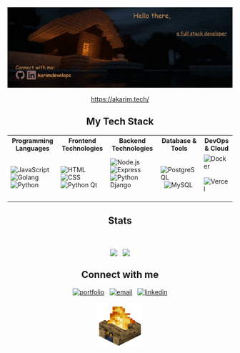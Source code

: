 <div align=center>
<img src=assets/intro.gif alt="intro">

<p>
<a href="https://akarim.tech/">https://akarim.tech/</a>
</p>

<h2>My Tech Stack</h2>

<table>
   <tr>
     <th>Programming Languages</th>
     <th>Frontend Technologies</th>
     <th>Backend Technologies</th>
     <th>Database & Tools</th>
     <th>DevOps & Cloud</th>
   </tr>
   <tr>
     <td>
        <img src="https://cdn.jsdelivr.net/gh/devicons/devicon/icons/javascript/javascript-original.svg" alt="JavaScript" width="40" height="40"/> &nbsp;
        <img src="https://cdn.jsdelivr.net/gh/devicons/devicon@latest/icons/go/go-original-wordmark.svg" alt="Golang" width="40" height="40"/> &nbsp;
        <img src="https://cdn.jsdelivr.net/gh/devicons/devicon/icons/python/python-original.svg" alt="Python" width="40" height="40"/> &nbsp;
     </td>     
     <td>
        <img src="https://cdn.jsdelivr.net/gh/devicons/devicon/icons/html5/html5-original.svg" alt="HTML" width="40" height="40"/> &nbsp;
        <img src="https://cdn.jsdelivr.net/gh/devicons/devicon/icons/css3/css3-original.svg" alt="CSS" width="40" height="40"/> &nbsp;
        <img src="https://cdn.jsdelivr.net/gh/devicons/devicon@latest/icons/qt/qt-original.svg" alt="Python Qt" width="40" height="40"/> &nbsp;
     </td>     
     <td>
        <img src="https://cdn.jsdelivr.net/gh/devicons/devicon/icons/nodejs/nodejs-original.svg" alt="Node.js" width="40" height="40"/> &nbsp;
        <img src="https://cdn.jsdelivr.net/gh/devicons/devicon/icons/express/express-original.svg" alt="Express" width="40" height="40"/> &nbsp;
        <img src="https://cdn.jsdelivr.net/gh/devicons/devicon@latest/icons/django/django-plain.svg" alt="Python Django" width="40" height="40"/> &nbsp;
     </td>     
     <td>
        <img src="https://cdn.jsdelivr.net/gh/devicons/devicon/icons/postgresql/postgresql-original.svg" alt="PostgreSQL" width="40" height="40"/> &nbsp;
        <img src="https://cdn.jsdelivr.net/gh/devicons/devicon/icons/mysql/mysql-original.svg" alt="MySQL" width="40" height="40"/> &nbsp;
     </td>     
     <td>
        <img src="https://cdn.jsdelivr.net/gh/devicons/devicon/icons/docker/docker-original.svg" alt="Docker" width="40" height="40"/> &nbsp;
        <img src="https://cdn.jsdelivr.net/gh/devicons/devicon/icons/vercel/vercel-original.svg" alt="Vercel" width="40" height="40"/> &nbsp;
    </td>
   </tr>
 </table>

<div align=center>
 <h2>Stats</h2> 
<br/>
 
  [<img height=180 align="center" margin-right="20px" src="https://gt-stats-theta.vercel.app/api?username=karimdevelops&theme=calm_pink" />](https://github.com/anuraghazra/github-readme-stats) &nbsp;
  [<img height=180 align="center" src="https://gt-stats-theta.vercel.app/api/top-langs?username=karimdevelops&layout=compact&langs_count=6&card_width=320&theme=calm_pink" />](https://github.com/anuraghazra/github-readme-stats)

</div>
<h2>Connect with me</h2>

[<img src="https://img.shields.io/badge/portfolio-%23853bce?style=for-the-badge&link=https%3A%2F%2Fabdulkarim.up.railway.app%2F" alt="portfolio" />](https://abdulkarim.up.railway.app/) &nbsp;
[<img src="https://img.shields.io/badge/Email-%23c71610?style=for-the-badge&link=mailto%3Akarim.develops%40gmail.com" alt="email" />](mailto:karim.develops@gmail.com) &nbsp;
[<img src="https://img.shields.io/badge/linkedin-%230077B5?style=for-the-badge&link=https%3A%2F%2Fwww.linkedin.com%2Fin%2Fkarimdevelops%2F" alt="linkedin" />](https://www.linkedin.com/in/karimdevelops/)

<img height="100" width="100" src="assets/outro.gif" alt="campfire-gif">
</div>
